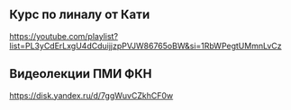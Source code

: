 ## Курс по линалу от Кати
https://youtube.com/playlist?list=PL3yCdErLxgU4dCduijjzpPVJW86765oBW&si=1RbWPegtUMmnLvCz

## Видеолекции ПМИ  ФКН
https://disk.yandex.ru/d/7ggWuvCZkhCF0w